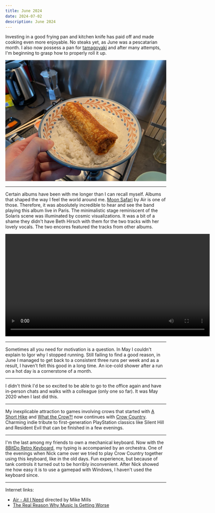 ```yaml
---
title: June 2024
date: 2024-07-02
description: June 2024
---
```


Investing in a good frying pan and kitchen knife has paid off and made cooking even more enjoyable. No steaks yet, as June was a pescatarian month. I also now possess a pan for [tamagoyaki](https://en.wikipedia.org/wiki/Tamagoyaki) and after many attempts, I'm beginning to grasp how to properly roll it up.

![Tamagoyaki](./tamagoyaki.jpg)

---

Certain albums have been with me longer than I can recall myself. Albums that shaped the way I feel the world around me. [Moon Safari](https://en.wikipedia.org/wiki/Moon_Safari) by Air is one of those. Therefore, it was absolutely incredible to hear and see the band playing this album live in Paris. The minimalistic stage reminiscent of the Solaris scene was illuminated by cosmic visualizations. It was a bit of a shame they didn't have Beth Hirsch with them for the two tracks with her lovely vocals. The two encores featured the tracks from other albums.

<video width="640" controls>
  <source src="air-paris.mov" type="video/mp4" />
 [Your browser does not support the video tag.]
</video>

---

Sometimes all you need for motivation is a question. In May I couldn't explain to Igor why I stopped running. Still failing to find a good reason, in June I managed to get back to a consistent three runs per week and as a result, I haven't felt this good in a long time. An ice-cold shower after a run on a hot day is a cornerstone of a month.

---

I didn't think I'd be so excited to be able to go to the office again and have in-person chats and walks with a colleague (only one so far). It was May 2020 when I last did this.

---

My inexplicable attraction to games involving crows that started with [A Short Hike](https://en.wikipedia.org/wiki/A_Short_Hike) and [What the Crow?!](https://play.date/games/what-the-crow/) now continues with [Crow Country](https://crowcountrygame.com/). Charming indie tribute to first-generation PlayStation classics like Silent Hill and Resident Evil that can be finished in a few evenings.

---

I'm the last among my friends to own a mechanical keyboard. Now with the [8BitDo Retro Keyboard](https://www.8bitdo.com/retro-mechanical-keyboard/), my typing is accompanied by an orchestra. One of the evenings when Nick came over we tried to play Crow Country together using this keyboard, like in the old days. Fun experience, but because of tank controls it turned out to be horribly inconvenient. After Nick showed me how easy it is to use a gamepad with Windows, I haven't used the keyboard since.

---

Internet links:

- [Air - All I Need](https://www.youtube.com/watch?v=kxWFyvTg6mc) directed by Mike Mills
- [The Real Reason Why Music Is Getting Worse](https://www.youtube.com/watch?v=1bZ0OSEViyo)
